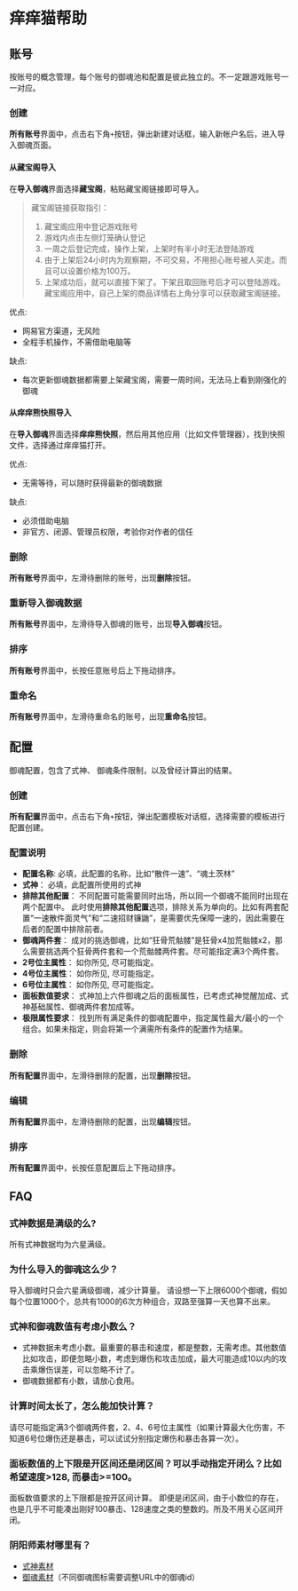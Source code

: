 # 痒痒猫帮助

## 账号

按账号的概念管理，每个账号的御魂池和配置是彼此独立的。不一定跟游戏账号一一对应。

### 创建

**所有账号**界面中，点击右下角`+`按钮，弹出新建对话框，输入新帐户名后，进入导入御魂页面。

#### 从藏宝阁导入

在**导入御魂**界面选择**藏宝阁**，粘贴藏宝阁链接即可导入。

> 藏宝阁链接获取指引：
> 1. 藏宝阁应用中登记游戏账号
> 2. 游戏内点击左侧灯笼确认登记
> 3. 一周之后登记完成，操作上架，上架时有半小时无法登陆游戏
> 4. 由于上架后24小时内为观察期，不可交易，不用担心账号被人买走。而且可以设置价格为100万。
> 5. 上架成功后，就可以直接下架了。下架且取回账号后才可以登陆游戏。藏宝阁应用中，自己上架的商品详情右上角分享可以获取藏宝阁链接。

优点:

- 网易官方渠道，无风险
- 全程手机操作，不需借助电脑等

缺点:

- 每次更新御魂数据都需要上架藏宝阁，需要一周时间，无法马上看到刚强化的御魂

#### 从痒痒熊快照导入

在**导入御魂**界面选择**痒痒熊快照**，然后用其他应用（比如文件管理器），找到快照文件，选择通过痒痒猫打开。

优点:

- 无需等待，可以随时获得最新的御魂数据

缺点:

- 必须借助电脑
- 非官方、闭源、管理员权限，考验你对作者的信任

### 删除

**所有账号**界面中，左滑待删除的账号，出现**删除**按钮。

### 重新导入御魂数据

**所有账号**界面中，左滑待导入御魂的账号，出现**导入御魂**按钮。

### 排序

**所有账号**界面中，长按任意账号后上下拖动排序。

### 重命名

**所有账号**界面中，左滑待重命名的账号，出现**重命名**按钮。

## 配置

御魂配置，包含了式神、 御魂条件限制，以及曾经计算出的结果。

### 创建

**所有配置**界面中，点击右下角`+`按钮，弹出配置模板对话框，选择需要的模板进行配置创建。

### 配置说明

- **配置名称**: 必填，此配置的名称，比如“散件一速”、“魂土茨林”
- **式神**： 必填，此配置所使用的式神
- **排除其他配置**： 不同配置可能需要同时出场，所以同一个御魂不能同时出现在两个配置中。 此时使用**排除其他配置**选项，排除关系为单向的。比如有两套配置“一速散件面灵气”和“二速招财镰鼬”，是需要优先保障一速的，因此需要在后者的配置中排除前者。
- **御魂两件套**： 成对的挑选御魂，比如“狂骨荒骷髅”是狂骨x4加荒骷髅x2，那么需要挑选两个狂骨两件套和一个荒骷髅两件套。尽可能指定满3个两件套。
- **2号位主属性**： 如你所见, 尽可能指定。
- **4号位主属性**： 如你所见, 尽可能指定。
- **6号位主属性**： 如你所见, 尽可能指定。
- **面板数值要求**： 式神加上六件御魂之后的面板属性，已考虑式神觉醒加成、式神基础属性、御魂两件套加成等。
- **极限属性要求**： 找到所有满足条件的御魂配置中，指定属性最大/最小的一个组合。如果未指定，则会将第一个满需所有条件的配置作为结果。

### 删除

**所有配置**界面中，左滑待删除的配置，出现**删除**按钮。

### 编辑

**所有配置**界面中，左滑待删除的配置，出现**编辑**按钮。

### 排序

**所有配置**界面中，长按任意配置后上下拖动排序。

## FAQ

### 式神数据是满级的么? 

所有式神数据均为六星满级。

### 为什么导入的御魂这么少？ 

导入御魂时只会六星满级御魂，减少计算量。 请设想一下上限6000个御魂，假如每个位置1000个，总共有1000的6次方种组合，双路至强算一天也算不出来。

### 式神和御魂数值有考虑小数么？

- 式神数据未考虑小数。最重要的暴击和速度，都是整数，无需考虑。其他数值比如攻击，即便忽略小数，考虑到爆伤和攻击加成，最大可能造成10以内的攻击乘爆伤误差，可以忽略不计了。
- 御魂数据都有小数，请放心食用。

### 计算时间太长了，怎么能加快计算？

请尽可能指定满3个御魂两件套，2、4、6号位主属性（如果计算最大化伤害，不知道6号位爆伤还是暴击，可以试试分别指定爆伤和暴击各算一次）。

### 面板数值的上下限是开区间还是闭区间？可以手动指定开闭么？比如希望速度>128, 而暴击>=100。

面板数值要求的上下限都是按开区间计算。 即便是闭区间，由于小数位的存在，也是几乎不可能凑出刚好100暴击、128速度之类的整数的。所及不用关心区间开闭。

### 阴阳师素材哪里有？

- [式神素材](https://yys.163.com/shishen/index.html)
- [御魂素材](https://cbg-yys.res.netease.com/game_res/suit/300030.png)（不同御魂图标需要调整URL中的御魂id）